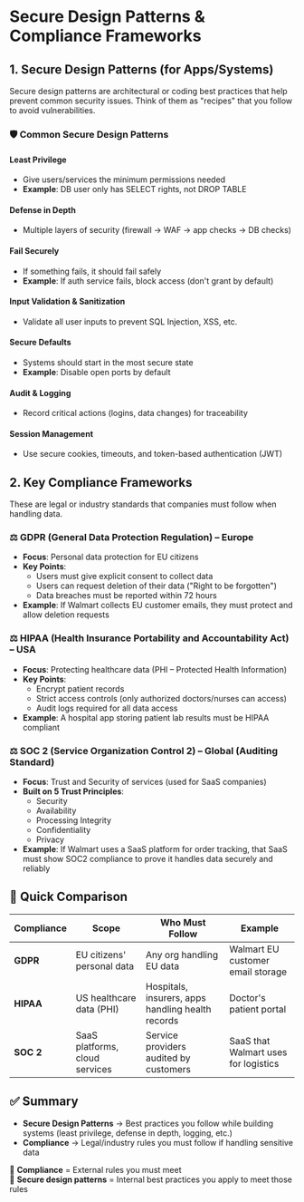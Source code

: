 # Secure Design Patterns & Compliance Frameworks

## 1. Secure Design Patterns (for Apps/Systems)

Secure design patterns are architectural or coding best practices that help prevent common security issues. Think of them as "recipes" that you follow to avoid vulnerabilities.

### 🛡️ Common Secure Design Patterns

#### **Least Privilege**
- Give users/services the minimum permissions needed
- **Example**: DB user only has SELECT rights, not DROP TABLE

#### **Defense in Depth**
- Multiple layers of security (firewall → WAF → app checks → DB checks)

#### **Fail Securely**
- If something fails, it should fail safely
- **Example**: If auth service fails, block access (don't grant by default)

#### **Input Validation & Sanitization**
- Validate all user inputs to prevent SQL Injection, XSS, etc.

#### **Secure Defaults**
- Systems should start in the most secure state
- **Example**: Disable open ports by default

#### **Audit & Logging**
- Record critical actions (logins, data changes) for traceability

#### **Session Management**
- Use secure cookies, timeouts, and token-based authentication (JWT)

## 2. Key Compliance Frameworks

These are legal or industry standards that companies must follow when handling data.

### ⚖️ GDPR (General Data Protection Regulation) – Europe
- **Focus**: Personal data protection for EU citizens
- **Key Points**:
  - Users must give explicit consent to collect data
  - Users can request deletion of their data ("Right to be forgotten")
  - Data breaches must be reported within 72 hours
- **Example**: If Walmart collects EU customer emails, they must protect and allow deletion requests

### ⚖️ HIPAA (Health Insurance Portability and Accountability Act) – USA
- **Focus**: Protecting healthcare data (PHI – Protected Health Information)
- **Key Points**:
  - Encrypt patient records
  - Strict access controls (only authorized doctors/nurses can access)
  - Audit logs required for all data access
- **Example**: A hospital app storing patient lab results must be HIPAA compliant

### ⚖️ SOC 2 (Service Organization Control 2) – Global (Auditing Standard)
- **Focus**: Trust and Security of services (used for SaaS companies)
- **Built on 5 Trust Principles**:
  - Security
  - Availability
  - Processing Integrity
  - Confidentiality
  - Privacy
- **Example**: If Walmart uses a SaaS platform for order tracking, that SaaS must show SOC2 compliance to prove it handles data securely and reliably

## 🔑 Quick Comparison

| Compliance | Scope | Who Must Follow | Example |
|------------|-------|-----------------|---------|
| **GDPR** | EU citizens' personal data | Any org handling EU data | Walmart EU customer email storage |
| **HIPAA** | US healthcare data (PHI) | Hospitals, insurers, apps handling health records | Doctor's patient portal |
| **SOC 2** | SaaS platforms, cloud services | Service providers audited by customers | SaaS that Walmart uses for logistics |

## ✅ Summary

- **Secure Design Patterns** → Best practices you follow while building systems (least privilege, defense in depth, logging, etc.)
- **Compliance** → Legal/industry rules you must follow if handling sensitive data

🔹 **Compliance** = External rules you must meet  
🔹 **Secure design patterns** = Internal best practices you apply to meet those rules